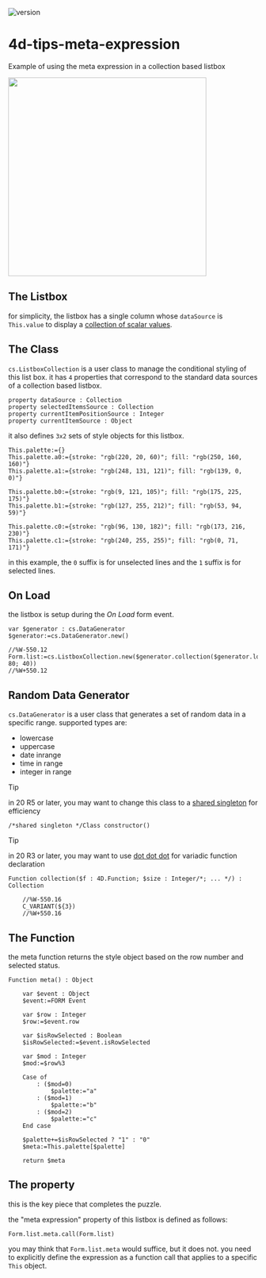 ![version](https://img.shields.io/badge/version-20%2B-E23089)

# 4d-tips-meta-expression
Example of using the meta expression in a collection based listbox

<img src="https://github.com/user-attachments/assets/6eb58e4f-c955-4ae0-84fd-6cc5275f515e" width=400 height=auto />

## The Listbox

for simplicity, the listbox has a single column whose `dataSource` is `This.value` to display a [collection of scalar values](https://developer.4d.com/docs/FormObjects/listboxOverview#collection-or-entity-selection-list-boxes).

## The Class

`cs.ListboxCollection` is a user class to manage the conditional styling of this list box. it has `4` properties that correspond to the standard data sources of a collection based listbox.

```4d
property dataSource : Collection
property selectedItemsSource : Collection
property currentItemPositionSource : Integer
property currentItemSource : Object
```

it also defines `3x2` sets of style objects for this listbox.

```4d
This.palette:={}
This.palette.a0:={stroke: "rgb(220, 20, 60)"; fill: "rgb(250, 160, 160)"}
This.palette.a1:={stroke: "rgb(248, 131, 121)"; fill: "rgb(139, 0, 0)"}
	
This.palette.b0:={stroke: "rgb(9, 121, 105)"; fill: "rgb(175, 225, 175)"}
This.palette.b1:={stroke: "rgb(127, 255, 212)"; fill: "rgb(53, 94, 59)"}
	
This.palette.c0:={stroke: "rgb(96, 130, 182)"; fill: "rgb(173, 216, 230)"}
This.palette.c1:={stroke: "rgb(240, 255, 255)"; fill: "rgb(0, 71, 171)"}
```

in this example, the `0` suffix is for unselected lines and the `1` suffix is for selected lines.

## On Load

the listbox is setup during the *On Load* form event.

```4d	
var $generator : cs.DataGenerator
$generator:=cs.DataGenerator.new()
		
//%W-550.12
Form.list:=cs.ListboxCollection.new($generator.collection($generator.lowercase; 80; 40))
//%W+550.12 
```

## Random Data Generator

`cs.DataGenerator` is a user class that generates a set of random data in a specific range. supported types are:

* lowercase
* uppercase
* date inrange
* time in range
* integer in range

> [!TIP]
> in 20 R5 or later, you may want to change this class to a [shared singleton](https://blog.4d.com/tag/singleton/) for efficiency

```4d
/*shared singleton */Class constructor()
``` 

> [!TIP]
> in 20 R3 or later, you may want to use [dot dot dot](https://blog.4d.com/a-fresh-approach-to-writing-variadic-functions/) for variadic function declaration 

```4d
Function collection($f : 4D.Function; $size : Integer/*; ... */) : Collection
	
	//%W-550.16
	C_VARIANT(${3})
	//%W+550.16
```

## The Function

the meta function returns the style object based on the row number and selected status.

```4d
Function meta() : Object
	
	var $event : Object
	$event:=FORM Event
	
	var $row : Integer
	$row:=$event.row
	
	var $isRowSelected : Boolean
	$isRowSelected:=$event.isRowSelected
	
	var $mod : Integer
	$mod:=$row%3
	
	Case of 
		: ($mod=0)
			$palette:="a"
		: ($mod=1)
			$palette:="b"
		: ($mod=2)
			$palette:="c"
	End case 
	
	$palette+=$isRowSelected ? "1" : "0"
	$meta:=This.palette[$palette]
	
	return $meta
```

## The property

this is the key piece that completes the puzzle.

the "meta expression" property of this listbox is defined as follows:

```4d
Form.list.meta.call(Form.list)
```

you may think that `Form.list.meta` would suffice, but it does not. you need to explicitly define the expression as a function call that applies to a specific `This` object.
